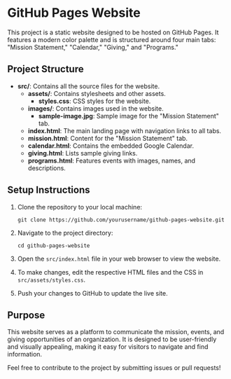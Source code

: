 # GitHub Pages Website

This project is a static website designed to be hosted on GitHub Pages. It features a modern color palette and is structured around four main tabs: "Mission Statement," "Calendar," "Giving," and "Programs." 

## Project Structure

- **src/**: Contains all the source files for the website.
  - **assets/**: Contains stylesheets and other assets.
    - **styles.css**: CSS styles for the website.
  - **images/**: Contains images used in the website.
    - **sample-image.jpg**: Sample image for the "Mission Statement" tab.
  - **index.html**: The main landing page with navigation links to all tabs.
  - **mission.html**: Content for the "Mission Statement" tab.
  - **calendar.html**: Contains the embedded Google Calendar.
  - **giving.html**: Lists sample giving links.
  - **programs.html**: Features events with images, names, and descriptions.

## Setup Instructions

1. Clone the repository to your local machine:
   ```
   git clone https://github.com/yourusername/github-pages-website.git
   ```

2. Navigate to the project directory:
   ```
   cd github-pages-website
   ```

3. Open the `src/index.html` file in your web browser to view the website.

4. To make changes, edit the respective HTML files and the CSS in `src/assets/styles.css`.

5. Push your changes to GitHub to update the live site.

## Purpose

This website serves as a platform to communicate the mission, events, and giving opportunities of an organization. It is designed to be user-friendly and visually appealing, making it easy for visitors to navigate and find information. 

Feel free to contribute to the project by submitting issues or pull requests!